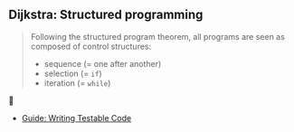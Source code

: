 ## Dijkstra: Structured programming

> Following the structured program theorem, all programs are seen as composed of control structures:
> * sequence (= one after another)
> * selection (= `if`)
> * iteration (= `while`)

📄
* [Guide: Writing Testable Code](http://misko.hevery.com/attachments/Guide-Writing%20Testable%20Code.pdf)
